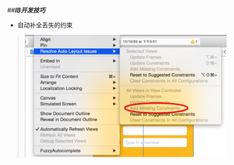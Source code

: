 ##***IB开发技巧***


* 自动补全丢失的约束
>![自动补全丢失的约束](https://github.com/yangchao0033/blog/blob/gh-pages/ios/2015/10/image/%E8%87%AA%E5%8A%A8%E6%B7%BB%E5%8A%A0%E4%B8%A2%E5%A4%B1%E7%9A%84%E7%BA%A6%E6%9D%9F.png)
